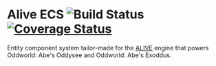 Alive ECS ![Build Status](https://travis-ci.org/JonathanPicques/alive-ecs.svg?branch=master) [![Coverage Status](https://coveralls.io/repos/github/JonathanPicques/alive-ecs/badge.svg?branch=master)](https://coveralls.io/github/JonathanPicques/alive-ecs?branch=master)
===

Entity component system tailor-made for the [ALIVE](https://github.com/paulsapps/alive) engine that powers Oddworld: Abe's Oddysee and Oddworld: Abe's Exoddus.